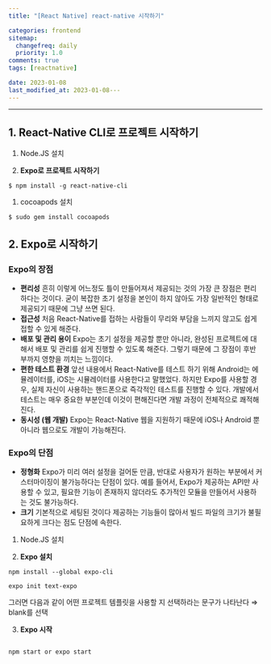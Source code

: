 ```yaml
---
title: "[React Native] react-native 시작하기"

categories: frontend
sitemap:
  changefreq: daily
  priority: 1.0
comments: true
tags: [reactnative]

date: 2023-01-08
last_modified_at: 2023-01-08---
---
```


---

## 1. **React-Native CLI로 프로젝트 시작하기**

1. Node.JS 설치

1. **Expo로 프로젝트 시작하기**

```tsx
$ npm install -g react-native-cli
```

1. cocoapods 설치

```tsx
$ sudo gem install cocoapods
```

## 2. Expo로 시작하기

### Expo의 장점

- **편리성**
  흔히 이렇게 어느정도 틀이 만들어져서 제공되는 것의 가장 큰 장점은 편리하다는 것이다. 굳이 복잡한 초기 설정을 본인이 하지 않아도 가장 일반적인 형태로 제공되기 때문에 그냥 쓰면 된다.
- **접근성**
  처음 React-Native를 접하는 사람들이 무리와 부담을 느끼지 않고도 쉽게 접할 수 있게 해준다.
- **배포 및 관리 용이**
  Expo는 초기 설정을 제공할 뿐만 아니라, 완성된 프로젝트에 대해서 배포 및 관리를 쉽게 진행할 수 있도록 해준다. 그렇기 때문에 그 장점이 후반부까지 영향을 끼치는 느낌이다.
- **편한 테스트 환경**
  앞선 내용에서 React-Native를 테스트 하기 위해 Android는 에뮬레이터를, iOS는 시뮬레이터를 사용한다고 말했었다. 하지만 Expo를 사용할 경우, 실제 자신이 사용하는 핸드폰으로 즉각적인 테스트를 진행할 수 있다. 개발에서 테스트는 매우 중요한 부분인데 이것이 편해진다면 개발 과정이 전체적으로 쾌적해진다.
- **동시성 (웹 개발)**
  Expo는 React-Native 웹을 지원하기 때문에 iOS나 Android 뿐 아니라 웹으로도 개발이 가능해진다.

### Expo의 단점

- **정형화**
  Expo가 미리 여러 설정을 걸어둔 만큼, 반대로 사용자가 원하는 부분에서 커스터마이징이 불가능하다는 단점이 있다. 예를 들어서, Expo가 제공하는 API만 사용할 수 있고, 필요한 기능이 존재하지 않더라도 추가적인 모듈을 만들어서 사용하는 것도 불가능하다.
- **크기**
  기본적으로 세팅된 것이다 제공하는 기능들이 많아서 빌드 파일의 크기가 불필요하게 크다는 점도 단점에 속한다.

1. Node.JS 설치

2. **Expo 설치**

```tsx
npm install --global expo-cli
```

```tsx
expo init text-expo
```

그러면 다음과 같이 어떤 프로젝트 템플릿을 사용할 지 선택하라는 문구가 나타난다 ⇒ blank를 선택

3. **Expo 시작**

```tsx

npm start or expo start
```
